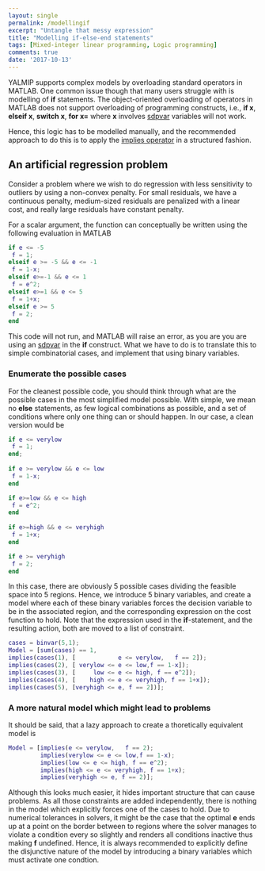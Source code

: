 ```yaml
---
layout: single
permalink: /modellingif
excerpt: "Untangle that messy expression"
title: "Modelling if-else-end statements"
tags: [Mixed-integer linear programming, Logic programming]
comments: true
date: '2017-10-13'
---
```


YALMIP supports complex models by overloading standard operators in MATLAB. One common issue though that many users struggle with is modelling of **if** statements. The object-oriented overloading of operators in MATLAB does not support overloading of programming constructs, i.e., **if x**, **elseif x**, **switch x**, **for x=** where **x** involves [sdpvar](/command/sdpvar) variables will not work.

Hence, this logic has to be modelled manually, and the recommended approach to do this is to apply the [implies operator](/command/logic) in a structured fashion.

## An artificial regression problem

Consider a problem where we wish to do regression with less sensitivity to outliers by using a non-convex penalty. For small residuals, we have a continuous penalty, medium-sized residuals are penalized with a linear cost, and really large residuals have constant penalty.

For a scalar argument, the function can conceptually be written using the following evaluation in MATLAB

````matlab
if e <= -5
 f = 1;
elseif e >= -5 && e <= -1
 f = 1-x;
elseif e>=-1 && e <= 1
 f = e^2;
elseif e>=1 && e <= 5
 f = 1+x;
elseif e >= 5 
 f = 2;
end 
````

This code will not run, and MATLAB will raise an error, as you are you are using an [sdpvar](/command/sdpvar) in the **if** construct. What we have to do is to translate this to simple combinatorial cases, and implement that using binary variables.

### Enumerate the possible cases

For the cleanest possible code, you should think through what are the possible cases in the most simplified model possible. With simple, we mean no **else** statements, as few logical combinations as possible, and a set of conditions where only one thing can or should happen. In our case, a clean version would be

````matlab
if e <= verylow
 f = 1;
end;
 
if e >= verylow && e <= low
 f = 1-x;
end

if e>=low && e <= high
 f = e^2;
end
 
if e>=high && e <= veryhigh
 f = 1+x;
end

if e >= veryhigh
 f = 2;
end 
````

In this case, there are obviously 5 possible cases dividing the feasible space into 5 regions. Hence, we introduce 5 binary variables, and create a model where each of these binary variables forces the decision variable to be in the associated region, and the corresponding expression on the cost function to hold. Note that the expression used in the **if**-statement, and the resulting action, both are moved to a list of constraint.

````matlab
cases = binvar(5,1);
Model = [sum(cases) == 1,
implies(cases(1), [            e <= verylow,   f == 2]);
implies(cases(2), [ verylow <= e <= low,f == 1-x]);
implies(cases(3), [     low <= e <= high, f == e^2]);
implies(cases(4), [    high <= e <= veryhigh, f == 1+x]);
implies(cases(5), [veryhigh <= e, f == 2])];
````

### A more natural model which might lead to problems

It should be said, that a lazy approach to create a thoretically equivalent model is

````matlab
Model = [implies(e <= verylow,   f == 2);
         implies(verylow <= e <= low,f == 1-x);
         implies(low <= e <= high, f == e^2);
         implies(high <= e <= veryhigh, f == 1+x);
         implies(veryhigh <= e, f == 2)];
````

Although this looks much easier, it hides important structure that can cause problems. As all those constraints are added independently, there is nothing in the model which explicitly forces one of the cases to hold. Due to numerical tolerances in solvers, it might be the case that the optimal **e** ends up at a point on the border between to regions where the solver manages to violate a condition every so slightly and renders all conditions inactive thus making **f** undefined. Hence, it is always recommended to explicitly define the disjunctive nature of the model by introducing a binary variables which must activate one condtion.
